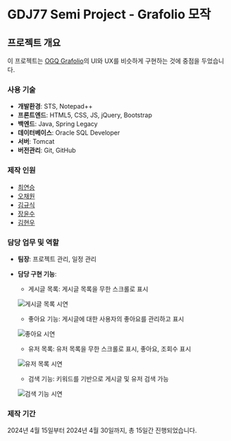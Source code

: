 # GDJ77 Semi Project - Grafolio 모작

## 프로젝트 개요

이 프로젝트는 [OGQ Grafolio](https://grafolio.ogq.me/)의 UI와 UX를 비슷하게 구현하는 것에 중점을 두었습니다.

### 사용 기술
- **개발환경**: STS, Notepad++
- **프론트엔드**: HTML5, CSS, JS, jQuery, Bootstrap
- **백엔드**: Java, Spring Legacy
- **데이터베이스**: Oracle SQL Developer
- **서버**: Tomcat
- **버전관리**: Git, GitHub

### 제작 인원

- [최연승](https://github.com/DevC21)
- [오채원](https://github.com/Audrey-1120)
- [김규식](https://github.com/kimgyusig)
- [장윤수](https://github.com/vivid09)
- [김현우](https://github.com/LlOlEl)


### 담당 업무 및 역할
- **팀장**: 프로젝트 관리, 일정 관리
- **담당 구현 기능**:
  - 게시글 목록: 게시글 목록을 무한 스크롤로 표시
    
  ![게시글 목록 시연](https://github.com/DevC21/GDJ77_semi_project/assets/66390243/b711bd23-f5ea-4f3c-b233-d7d1164ec99d)

  - 좋아요 기능: 게시글에 대한 사용자의 좋아요를 관리하고 표시
    
  ![좋아요 시연](https://github.com/DevC21/GDJ77_semi_project/assets/66390243/e262669b-c509-439f-9e76-066b63d2c8a2)
  - 유저 목록: 유저 목록을 무한 스크롤로 표시, 좋아요, 조회수 표시
    
  ![유저 목록 시연](https://github.com/DevC21/GDJ77_semi_project/assets/66390243/93e76f60-b256-41ed-a227-36ce0cd0d102)
  - 검색 기능: 키워드를 기반으로 게시글 및 유저 검색 가능
    
  ![검색 기능 시연](https://github.com/DevC21/GDJ77_semi_project/assets/66390243/468b2188-252f-4f45-8841-a417513b6f92)

### 제작 기간
2024년 4월 15일부터 2024년 4월 30일까지, 총 15일간 진행되었습니다.

